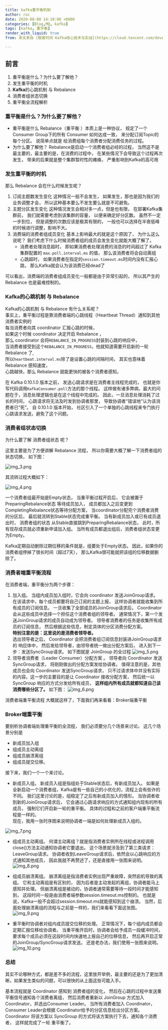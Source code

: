 ```yaml
---
title: kafka重平衡机制
author: roc
date: 2020-08-08 14:10:00 +0800
categories: [Blog,MQ, kafka]
tags: [kafka, 重平衡]
render_with_liquid: true
from: 本文来自 [极客时间 Kafka核心技术与实战](https://cloud.tencent.com/developer/tools/blog-entry?target=https%3A%2F%2Flinks.jianshu.com%2Fgo%3Fto%3Dhttps%253A%252F%252Ftime.geekbang.org%252Fcolumn%252Fintro%252F100029201&source=article&objectId=1530498)  这段时间有看 极客时间的这个课程,  这里仅以分享的角度来做个笔记。  那么本文将涉及到以下几个知识点：

---
```

## 前言


1. 重平衡是什么？为什么要了解他？
2. 发生重平衡的时机
3. **Kafka**的心跳机制 与 Rebalance
4. 消费者组状态切换
5. 重平衡全流程解析

### 重平衡是什么？为什么要了解他？

* 重平衡是什么  Rebalance（重平衡 ）本质上是一种协议，  规定了一个Consumer Group下的所有 Consumer 如何达成一致，  来分配订阅Topic的每个分区。  说简单点就是 给消费组每个消费者分配消费任务的过程。
* 为什么要了解他？  Rebalance是启动一个消费者组必经的过程，  当然这不是最主要的，最主要的是，在消费的过程中，  在某些情况下会导致这个过程再次发生，  带来的后果就是整个集群暂时性的瘫痪，  严重影响到Kafka的高可用

### 发生重平衡的时机

那么 Rebalance 会在什么时候发生呢？

1. 订阅主题数发生变化  这种情况一般不会发生，  如果发生，那也是因为我们的业务调整才会，  所以这种基本要么不发生要么就是不可避免。
2. 主题分区发生变化  这种情况发生会相对多一点，但是也有限，  在部署Kafka集群前，  我们就需要考虑到该集群的容量，  以便来确定好分区数。  虽然不一定一步到位，  但是调整的次数应该是极其有限的，  一般也可以选择在半夜低峰的时候进行调整，影响不大。
3. 消费端的消费者组成员变化  基本上影响最大的就是这个原因了，  为什么这么说呢？  我们考虑下什么时候消费者组的成员会发生变化就能大概了解了。
   * 消费者处理消息超时，  即如果消费者处理消费的消息的时间超过了  Kafka集群配置的 `max.poll.interval.ms` 的值，  那么该消费者将会自动离组
   * 心跳超时，  如果消费者在指定的`session.timeout.ms`时间内没有汇报心跳，  那么Kafka就会认为该消费已经dead了

可以看出，消费端的消费者组成员变化一般都是由于异常引起的，  所以其产生的 Rebalance 也是最难控制的。

### Kafka的心跳机制 与 Rebalance

Kafka的心跳机制 与 Rebalance 有什么关系呢？<br/>
事实上，重平衡过程是靠消费者端的心跳线程（Heartbeat Thread）通知到其他消费者实例的 <br/>
每当消费者向其 coordinator 汇报心跳的时候， <br/>
如果这个时候 coordinator 决定开启 Rebalance ， <br/>
那么 coordinator 会将`REBALANCE_IN_PROGRESS`封装到心跳的响应中，<br/>
当消费者接受到这个`REBALANCE_IN_PROGRESS`，他就知道需要开启新的一轮 Rebalance  了, <br/>
所以`heartbeat.interval.ms`除了是设置心跳的间隔时间，  其实也意味着 Rebalance 感知速度， <br/>
心跳越快，那么 Rebalance 就能更快的被各个消费者感知。

在 Kafka 0.10.1.0 版本之前，  发送心跳请求是在消费者主线程完成的，  也就是你写代码调用`KafkaConsumer.poll`方法的那个线程。  这样做有诸多弊病，最大的问题在于，消息处理逻辑也是在这个线程中完成的。  因此，一旦消息处理消耗了过长的时间，  心跳请求将无法及时发到协调者那里，  导致协调者“错误地”认为该消费者已“死”。  自 0.10.1.0 版本开始，  社区引入了一个单独的心跳线程来专门执行心跳请求发送，避免了这个问题。

### 消费者组状态切换

为什么要了解 消费者组状态 呢？

这里主要是为了方便讲解 Rebalance 流程，  所以你需要大概了解一下消费者组的状态切换，  如下图：

![img_3.png](../../assets/img/blog/kafka/img_3.png)

其流转过程大概如下：

![img_4.png](../../assets/img/blog/kafka/img_4.png)

一个消费者组最开始是Empty状态，
当重平衡过程开启后，
它会被置于PreparingRebalance状态 等待成员加入，
成员都加入之后变更到CompletingRebalance状态等待分配方案，
当coordinator分配完个消费者消费的分区后，
最后就流转到Stable状态完成重平衡。
当有新成员加入或已有成员退出时，
消费者组的状态 从Stable直接跳到PreparingRebalance状态，
此时，所有现存成员就必须重新申请加入组。
当所有成员都退出组后，消费者组状态变更为Empty。

Kafka定期自动删除过期位移的条件就是，组要处于Empty状态。
因此，如果你的消费者组停掉了很长时间（超过7天），
那么Kafka很可能就把该组的位移数据删除了。

### **消费者端重平衡流程**

在消费者端，重平衡分为两个步骤：

1. 加入组。
   当组内成员加入组时，它会向 coordinator 发送JoinGroup请求。
   在该请求中，每个成员都要将自己订阅的主题上报，
   这样协调者就能收集到所有成员的订阅信息。
   一旦收集了全部成员的JoinGroup请求后，
   Coordinator 会从这些成员中选择一个担任这个消费者组的领导者。
   通常情况下，第一个发送JoinGroup请求的成员自动成为领导者。
   领导者消费者的任务是收集所有成员的订阅信息，
   然后根据这些信息，制定具体的分区消费分配方案。<br/>
   **特别注意的是：这里说的是消费者领导者。** <br/>
   选出领导者之后，
   Coordinator 会把消费者组订阅信息封装进JoinGroup请求的 响应体中，
   然后发给领导者，由领导者统一做出分配方案后，
   进入到下一步：发送SyncGroup请求。
   如下图就是 JoinGroup 的全过程
   ![img_5.png](../../assets/img/blog/kafka/img_5.png)
2. 领导者消费者（Leader Consumer）分配方案 。
   领导者向 Coordinator 发送SyncGroup请求，
   将刚刚做出的分配方案发给协调者。
   值得注意的是，其他成员也会向 Coordinator 发送SyncGroup请求，
   只不过请求体中并没有实际的内容。这一步的主要目的是让 Coordinator 接收分配方案，
   然后统一以 SyncGroup 响应的方式分发给所有成员，
   **这样组内所有成员就都知道自己该消费哪些分区了。**  如下图：
   ![img_6.png](../../assets/img/blog/kafka/img_6.png)

消费者端重平衡流程 大概就这样了，下面我们再来看看：Broker端重平衡

### Broker端重平衡

要剖析协调者端处理重平衡的全流程，  我们必须要分几个场景来讨论。  这几个场景分别是

* 新成员加入组
* 组成员主动离组
* 组成员崩溃离组
* 组成员提交位移。

接下来，我们一个一个来讨论。

* 新成员入组。 
  新成员入组是指组处于Stable状态后，有新成员加入。 
  如果是全新启动一个消费者组，Kafka是有一些自己的小优化的，流程上会有些许的不同。 
  我们这里讨论的是，组稳定了之后有新成员加入的情形。 
  当协调者收到新的JoinGroup请求后， 
  它会通过心跳请求响应的方式通知组内现有的所有成员，
  强制它们开启新一轮的重平衡。  具体的过程和之前的客户端重平衡流程是一样的。  
  现在，我用一张时序图来说明协调者一端是如何处理新成员入组的。

![img_7.png](../../assets/img/blog/kafka/img_7.png)

* 组成员主动离组。
  何谓主动离组？就是指消费者实例所在线程或进程调用close()方法主动通知协调者它要退出。
  这个场景就涉及到了第三类请求：LeaveGroup请求。
  协调者收到LeaveGroup请求后，依然会以心跳响应的方式通知其他成员，
  因此我就不再赘述了，还是直接用一张图来说明。
  ![img_8.png](../../assets/img/blog/kafka/img_8.png)

* 组成员崩溃离组。
  崩溃离组是指消费者实例出现严重故障，突然宕机导致的离组。
  它和主动离组是有区别的，
  因为后者是主动发起的离组，协调者能马上感知并处理。
  但崩溃离组是被动的，协调者通常需要等待一段时间才能感知到，
  这段时间一般是由消费者端参数session.timeout.ms控制的。
  也就是说，Kafka一般不会超过session.timeout.ms就能感知到这个崩溃。
  当然，后面处理崩溃离组的流程与之前是一样的，我们来看看下面这张图。
  ![img_9.png](../../assets/img/blog/kafka/img_9.png)

* 重平衡时协调者对组内成员提交位移的处理。
  正常情况下，每个组内成员都会定期汇报位移给协调者。
  当重平衡开启时，协调者会给予成员一段缓冲时间，
  要求每个成员必须在这段时间内快速地上报自己的位移信息，
  然后再开启正常的JoinGroup/SyncGroup请求发送。
  还是老办法，我们使用一张图来说明。
  ![img_10.png](../../assets/img/blog/kafka/img_10.png)

### 总结

其实不论哪种方式，都是差不多的流程，这里放开举例，最主要的还是为了更加清晰，如果发生类似的问题，可以很快的从上面这些可能入手。

基本流程就是 Coordinator 感知到 消费者组的变化，
然后在心跳的过程中发送重平衡信号通知各个消费者离组，
然后消费者重新以 JoinGroup 方式加入 Coordinator，并选出Consumer Leader。
当所有消费者加入 Coordinator，
Consumer Leader会根据 Coordinator给予的分区信息给出分区方案。
Coordinator 将该方案以 SyncGroup 的方式将该方案执行下去，通知各个消费者，
这样就完成了一轮 重平衡了。


